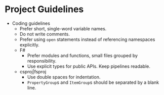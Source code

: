 # Project Guidelines

- Coding guidelines
  - Prefer short, single-word variable names.
  - Do not write comments.
  - Prefer using `open` statements instead of referencing namespaces explicitly.
  - F#
    - Prefer modules and functions, small files grouped by responsibility.
    - Use explicit types for public APIs. Keep pipelines readable.
  - csproj|fsproj
    - Use double spaces for indentation.
    - `PropertyGroup`s and `ItemGroup`s should be separated by a blank line.